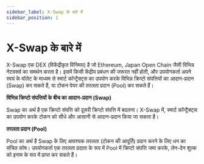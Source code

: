 ```yaml
---
sidebar_label: X-Swap के बारे में
sidebar_position: 1
---
```


# X-Swap के बारे में

X-Swap एक DEX (विकेंद्रीकृत विनिमय) है जो Ethereum, Japan Open Chain जैसी विभिन्न नेटवर्क्स का समर्थन करता है। इसमें किसी केंद्रीय प्रबंधन की जरूरत नहीं होती, और उपयोगकर्ता अपने स्वयं के वॉलेट के माध्यम से स्मार्ट कॉन्ट्रैक्ट्स का उपयोग करके विभिन्न क्रिप्टो संपत्तियों का आदान-प्रदान (Swap) कर सकते हैं, या टोकन पेयर की तरलता प्रदान (Pool) कर सकते हैं।

**विभिन्न क्रिप्टो संपत्तियों के बीच का आदान-प्रदान (Swap)**

Swap का अर्थ है एक क्रिप्टो संपत्ति को दूसरी क्रिप्टो संपत्ति में बदलना। X-Swap में, स्मार्ट कॉन्ट्रैक्ट्स का उपयोग करके टोकन को सीधे और आसानी से आदान-प्रदान किया जा सकता है।

**तरलता प्रदान (Pool)**

Pool का अर्थ है Swap के लिए आवश्यक तरलता (टोकन की आपूर्ति) प्रदान करने के लिए धन का संचित कोष। उपयोगकर्ता एक तरलता प्रदाता के रूप में Pool में क्रिप्टो संपत्ति जमा करके, लेन-देन शुल्क को इनाम के रूप में प्राप्त कर सकते हैं।